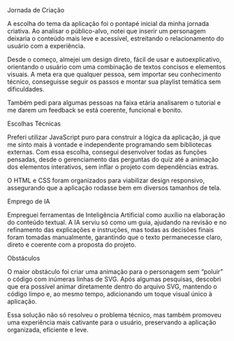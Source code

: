 Jornada de Criação

A escolha do tema da aplicação foi o pontapé inicial da minha jornada criativa. Ao analisar o público-alvo, notei que inserir um personagem deixaria o conteúdo mais leve e acessível, estreitando o relacionamento do usuário com a experiência.

Desde o começo, almejei um design direto, fácil de usar e autoexplicativo, orientando o usuário com uma combinação de textos concisos e elementos visuais. A meta era que qualquer pessoa, sem importar seu conhecimento técnico, conseguisse seguir os passos e montar sua playlist temática sem dificuldades.

Também pedi para algumas pessoas na faixa etária analisarem o tutorial e me darem um feedback se está coerente, funcional e bonito.

Escolhas Técnicas

Preferi utilizar JavaScript puro para construir a lógica da aplicação, já que me sinto mais à vontade e independente programando sem bibliotecas externas. Com essa escolha, consegui desenvolver todas as funções pensadas, desde o gerenciamento das perguntas do quiz até a animação dos elementos interativos, sem inflar o projeto com dependências extras.

O HTML e CSS foram organizados para viabilizar design responsivo, assegurando que a aplicação rodasse bem em diversos tamanhos de tela.

Emprego de IA

Empreguei ferramentas de Inteligência Artificial como auxílio na elaboração do conteúdo textual. A IA serviu só como um guia, ajudando na revisão e no refinamento das explicações e instruções, mas todas as decisões finais foram tomadas manualmente, garantindo que o texto permanecesse claro, direto e coerente com a proposta do projeto.

Obstáculos

O maior obstáculo foi criar uma animação para o personagem sem “poluir” o código com inúmeras linhas de SVG. Após algumas pesquisas, descobri que era possível animar diretamente dentro do arquivo SVG, mantendo o código limpo e, ao mesmo tempo, adicionando um toque visual único à aplicação.

Essa solução não só resolveu o problema técnico, mas também promoveu uma experiência mais cativante para o usuário, preservando a aplicação organizada, eficiente e leve.


